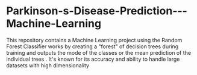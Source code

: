 # Parkinson-s-Disease-Prediction---Machine-Learning
This repository contains a Machine Learning project using the Random Forest Classifier works by creating a "forest" of decision trees during training and outputs the mode of the classes or the mean prediction of the individual trees . It's known for its accuracy and ability to handle large datasets with high dimensionality
